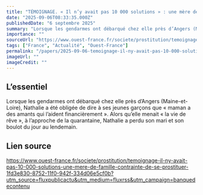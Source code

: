 ```yaml
---
title: "TÉMOIGNAGE. « Il n’y avait pas 10 000 solutions » : une mère de famille tombe dans la prostitution"
date: "2025-09-06T08:33:35.000Z"
publishedDate: "6 septembre 2025"
summary: "Lorsque les gendarmes ont débarqué chez elle près d’Angers (Maine-et-Loire), Nathalie a été obligée de dire à ses jeunes garçons que « maman a des amants qui l’aident financièrement ». Alors qu’elle menait « la vie de rêve », à l’approche de la quarantaine, Nathalie a perdu son mari et son boulot du jour au lendemain."
importance: ""
sourceUrl: "https://www.ouest-france.fr/societe/prostitution/temoignage-il-ny-avait-pas-10-000-solutions-une-mere-de-famille-contrainte-de-se-prostituer-1fd3e830-8752-11f0-942f-334d06e5cf0b?utm_source=fluxpublicactu&utm_medium=fluxrss&utm_campaign=banquedecontenu"
tags: ["France", "Actualité", "Ouest-France"]
permalink: "/papers/2025-09-06-temoignage-il-ny-avait-pas-10-000-solutions-une-mere-de-famille-tombe-dans-la-prostitution"
imageUrl: ""
imageCredit: ""
---
```


## L’essentiel

Lorsque les gendarmes ont débarqué chez elle près d’Angers (Maine-et-Loire), Nathalie a été obligée de dire à ses jeunes garçons que « maman a des amants qui l’aident financièrement ». Alors qu’elle menait « la vie de rêve », à l’approche de la quarantaine, Nathalie a perdu son mari et son boulot du jour au lendemain.

## Lien source

https://www.ouest-france.fr/societe/prostitution/temoignage-il-ny-avait-pas-10-000-solutions-une-mere-de-famille-contrainte-de-se-prostituer-1fd3e830-8752-11f0-942f-334d06e5cf0b?utm_source=fluxpublicactu&utm_medium=fluxrss&utm_campaign=banquedecontenu
